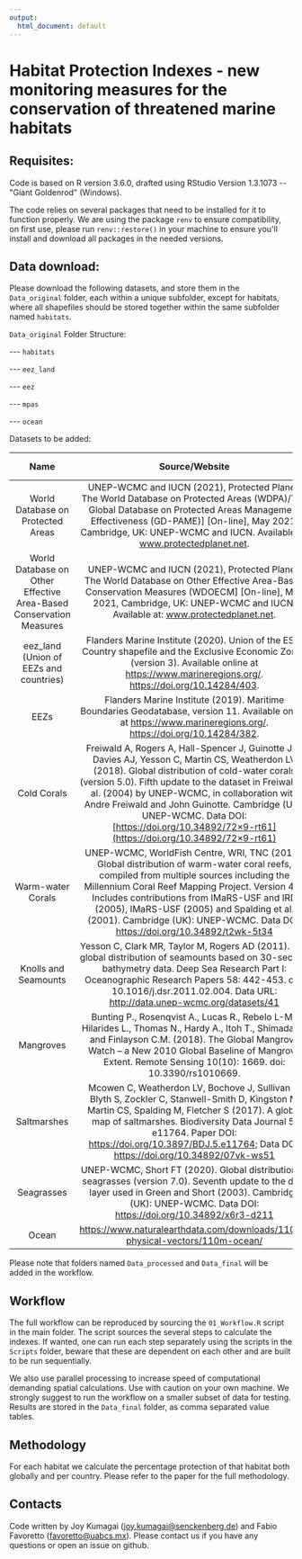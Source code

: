 ```yaml
---
output:
  html_document: default
---
```


# Habitat Protection Indexes - new monitoring measures for the conservation of threatened marine habitats

## Requisites:

Code is based on R version 3.6.0, drafted using RStudio Version 1.3.1073 -- "Giant Goldenrod" (Windows).

The code relies on several packages that need to be installed for it to function properly. We are using the package `renv` to ensure compatibility, on first use, please run `renv::restore()` in your machine to ensure you'll install and download all packages in the needed versions.

## Data download:

Please download the following datasets, and store them in the `Data_original` folder, each within a unique subfolder, except for habitats, where all shapefiles should be stored together within the same subfolder named `habitats`.

`Data_original` Folder Structure:

--- `habitats`

--- `eez_land`

--- `eez`

--- `mpas`

--- `ocean`

Datasets to be added:

|                                Name                                |                                                                                                                                                                                               Source/Website                                                                                                                                                                                               | Date accessed |    Version    |
|:------------------------------------------------------------------:|:----------------------------------------------------------------------------------------------------------------------------------------------------------------------------------------------------------------------------------------------------------------------------------------------------------------------------------------------------------------------------------------------------------:|:-------------:|:-------------:|
|                 World Database on Protected Areas                  |                                                                    UNEP-WCMC and IUCN (2021), Protected Planet: The World Database on Protected Areas (WDPA)/The Global Database on Protected Areas Management Effectiveness (GD-PAME)] [On-line], May 2021, Cambridge, UK: UNEP-WCMC and IUCN. Available at: www.protectedplanet.net.                                                                     | January 2022  | January 2022  |
| World Database on Other Effective Area-Based Conservation Measures |                                                                                        UNEP-WCMC and IUCN (2021), Protected Planet: The World Database on Other Effective Area-Based Conservation Measures (WDOECM] [On-line], May 2021, Cambridge, UK: UNEP-WCMC and IUCN. Available at: www.protectedplanet.net.                                                                                         | January 2022  | January 2022  |
|               eez_land (Union of EEZs and countries)               |                                                                                                 Flanders Marine Institute (2020). Union of the ESRI Country shapefile and the Exclusive Economic Zones (version 3). Available online at <https://www.marineregions.org/>. <https://doi.org/10.14284/403>.                                                                                                  | December 2020 |   Version 3   |
|                                EEZs                                |                                                                                                                    Flanders Marine Institute (2019). Maritime Boundaries Geodatabase, version 11. Available online at <https://www.marineregions.org/>. <https://doi.org/10.14284/382>.                                                                                                                    |  March 2021   |  Version 11   |
|                            Cold Corals                             | Freiwald A, Rogers A, Hall-Spencer J, Guinotte JM, Davies AJ, Yesson C, Martin CS, Weatherdon LV (2018). Global distribution of cold-water corals (version 5.0). Fifth update to the dataset in Freiwald et al. (2004) by UNEP-WCMC, in collaboration with Andre Freiwald and John Guinotte. Cambridge (UK): UNEP-WCMC. Data DOI: [https://doi.org/10.34892/72×9-rt61](https://doi.org/10.34892/72×9-rt61) | January 2022  |  Version 5.1  |
|                         Warm-water Corals                          |                 UNEP-WCMC, WorldFish Centre, WRI, TNC (2018). Global distribution of warm-water coral reefs, compiled from multiple sources including the Millennium Coral Reef Mapping Project. Version 4.0. Includes contributions from IMaRS-USF and IRD (2005), IMaRS-USF (2005) and Spalding et al. (2001). Cambridge (UK): UNEP-WCMC. Data DOI: <https://doi.org/10.34892/t2wk-5t34>                 | January 2022  |  Version 4.1  |
|                        Knolls and Seamounts                        |                                                              Yesson C, Clark MR, Taylor M, Rogers AD (2011). The global distribution of seamounts based on 30-second bathymetry data. Deep Sea Research Part I: Oceanographic Research Papers 58: 442-453. doi: 10.1016/j.dsr.2011.02.004. Data URL: <http://data.unep-wcmc.org/datasets/41>                                                               |  March 2021   |  Version 1.0  |
|                             Mangroves                              |                                                                    Bunting P., Rosenqvist A., Lucas R., Rebelo L-M., Hilarides L., Thomas N., Hardy A., Itoh T., Shimada M. and Finlayson C.M. (2018). The Global Mangrove Watch – a New 2010 Global Baseline of Mangrove Extent. Remote Sensing 10(10): 1669. doi: 10.3390/rs1010669.                                                                     | December 2020 |   GMW 2016    |
|                            Saltmarshes                             |                                              Mcowen C, Weatherdon LV, Bochove J, Sullivan E, Blyth S, Zockler C, Stanwell-Smith D, Kingston N, Martin CS, Spalding M, Fletcher S (2017). A global map of saltmarshes. Biodiversity Data Journal 5: e11764. Paper DOI: <https://doi.org/10.3897/BDJ.5.e11764>; Data DOI: <https://doi.org/10.34892/07vk-ws51>                                               | January 2022  |  Version 6.1  |
|                             Seagrasses                             |                                                                                          UNEP-WCMC, Short FT (2020). Global distribution of seagrasses (version 7.0). Seventh update to the data layer used in Green and Short (2003). Cambridge (UK): UNEP-WCMC. Data DOI: <https://doi.org/10.34892/x6r3-d211>                                                                                           | January 2022  |  Version 7.1  |
|                               Ocean                                |                                                                                                                                                               <https://www.naturalearthdata.com/downloads/110m-physical-vectors/110m-ocean/>                                                                                                                                                               | December 2020 | Version 4.1.0 |

Please note that folders named `Data_processed` and `Data_final` will be added in the workflow.

## Workflow

The full workflow can be reproduced by sourcing the `01_Workflow.R` script in the main folder. The script sources the several steps to calculate the indexes. If wanted, one can run each step separately using the scripts in the `Scripts` folder, beware that these are dependent on each other and are built to be run sequentially.

We also use parallel processing to increase speed of computational demanding spatial calculations. Use with caution on your own machine. We strongly suggest to run the workflow on a smaller subset of data for testing. Results are stored in the `Data_final` folder, as comma separated value tables.

## Methodology

For each habitat we calculate the percentage protection of that habitat both globally and per country. Please refer to the paper for the full methodology.

## Contacts

Code written by Joy Kumagai ([joy.kumagai\@senckenberg.de](mailto:joy.kumagai@senckenberg.de)) and Fabio Favoretto ([favoretto\@uabcs.mx](mailto:favoretto@uabcs.mx)). Please contact us if you have any questions or open an issue on github.
